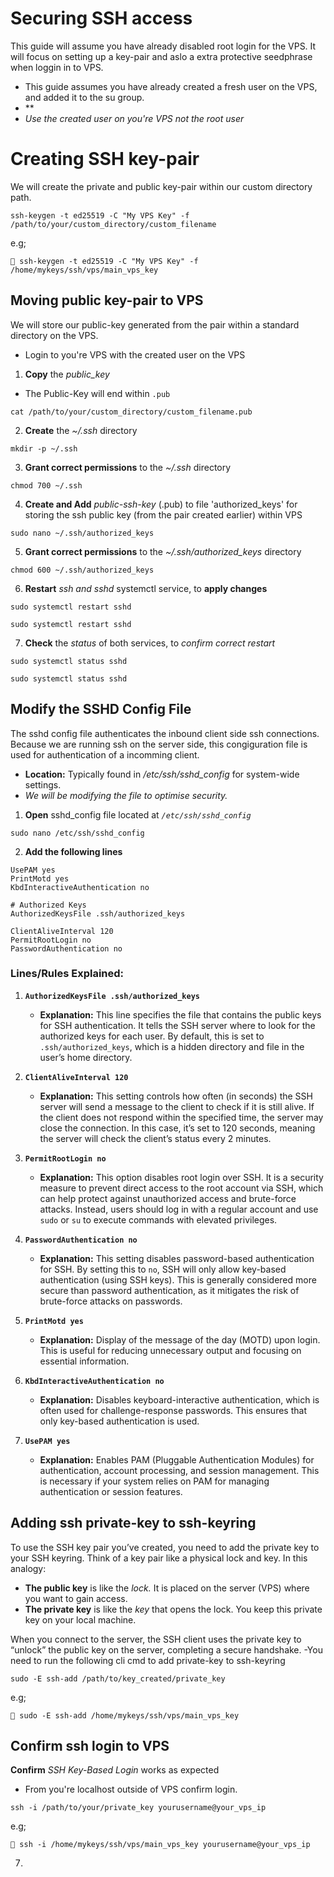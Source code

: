 # Securing SSH access 
This guide will assume you have already disabled root login for the VPS. It will focus on setting up a key-pair and aslo a extra protective seedphrase when loggin in to VPS.
- This guide assumes you have already created a fresh user on the VPS, and added it to the su group.
- **
- *Use the created user on you're VPS not the root user*

# Creating SSH key-pair

We will create the private and public key-pair within our custom directory path.
```
ssh-keygen -t ed25519 -C "My VPS Key" -f /path/to/your/custom_directory/custom_filename
```

e.g;
```
🔗 ssh-keygen -t ed25519 -C "My VPS Key" -f /home/mykeys/ssh/vps/main_vps_key
```


## Moving public key-pair to VPS

We will store our public-key generated from the pair within a standard directory on the VPS. 
- Login to you're VPS with the created user on the VPS 

1. **Copy** the *public_key*
- The Public-Key will end within `.pub` 
```
cat /path/to/your/custom_directory/custom_filename.pub
```

2. **Create** the *~/.ssh* directory
```
mkdir -p ~/.ssh
```

3. **Grant correct permissions** to the *~/.ssh* directory
```
chmod 700 ~/.ssh
```

4. **Create and Add** *public-ssh-key* (.pub) to file 'authorized_keys' for storing the ssh public key (from the pair created earlier) within VPS
```
sudo nano ~/.ssh/authorized_keys
```

5. **Grant correct permissions** to the *~/.ssh/authorized_keys* directory
```
chmod 600 ~/.ssh/authorized_keys
```

6. **Restart** *ssh and sshd* systemctl service, to **apply changes**
```
sudo systemctl restart sshd
```
```
sudo systemctl restart sshd
```

7. **Check** the *status*  of both services, to *confirm correct restart*
```
sudo systemctl status sshd
```
```
sudo systemctl status sshd
```


## Modify the SSHD Config File
The sshd config file authenticates the inbound client side ssh connections. Because we are running ssh on the server side, this congiguration file is used for authentication of a incomming client.
- **Location:** Typically found in */etc/ssh/sshd_config* for system-wide settings.
- *We will be modifying the file to optimise security.*

1. **Open** sshd_config file located at *`/etc/ssh/sshd_config`*
```
sudo nano /etc/ssh/sshd_config
```

2. **Add the following lines**
```
UsePAM yes
PrintMotd yes
KbdInteractiveAuthentication no

# Authorized Keys
AuthorizedKeysFile .ssh/authorized_keys

ClientAliveInterval 120
PermitRootLogin no
PasswordAuthentication no
```


### **Lines/Rules Explained:**

1. **`AuthorizedKeysFile .ssh/authorized_keys`**
   - **Explanation:** This line specifies the file that contains the public keys for SSH authentication. It tells the SSH server where to look for the authorized keys for each user. By default, this is set to `.ssh/authorized_keys`, which is a hidden directory and file in the user’s home directory.

2. **`ClientAliveInterval 120`**
   - **Explanation:** This setting controls how often (in seconds) the SSH server will send a message to the client to check if it is still alive. If the client does not respond within the specified time, the server may close the connection. In this case, it’s set to 120 seconds, meaning the server will check the client’s status every 2 minutes.

3. **`PermitRootLogin no`**
   - **Explanation:** This option disables root login over SSH. It is a security measure to prevent direct access to the root account via SSH, which can help protect against unauthorized access and brute-force attacks. Instead, users should log in with a regular account and use `sudo` or `su` to execute commands with elevated privileges.

4. **`PasswordAuthentication no`**
   - **Explanation:** This setting disables password-based authentication for SSH. By setting this to `no`, SSH will only allow key-based authentication (using SSH keys). This is generally considered more secure than password authentication, as it mitigates the risk of brute-force attacks on passwords.

5. **`PrintMotd yes`**
   - **Explanation:** Display of the message of the day (MOTD) upon login. This is useful for reducing unnecessary output and focusing on essential information.

6. **`KbdInteractiveAuthentication no`**
   - **Explanation:** Disables keyboard-interactive authentication, which is often used for challenge-response passwords. This ensures that only key-based authentication is used.

7. **`UsePAM yes`**
   - **Explanation:** Enables PAM (Pluggable Authentication Modules) for authentication, account processing, and session management. This is necessary if your system relies on PAM for managing authentication or session features.


## Adding ssh private-key to ssh-keyring
To use the SSH key pair you’ve created, you need to add the private key to your SSH keyring. Think of a key pair like a physical lock and key. In this analogy:

 - **The public key** is like the *lock.* It is placed on the server (VPS) where you want to gain access.
 - **The private key** is like the *key* that opens the lock. You keep this private key on your local machine.

When you connect to the server, the SSH client uses the private key to “unlock” the public key on the server, completing a secure handshake.
-You need to run the following cli cmd to add private-key to ssh-keyring
```
sudo -E ssh-add /path/to/key_created/private_key
```

e.g;

```
🔗 sudo -E ssh-add /home/mykeys/ssh/vps/main_vps_key
```


## Confirm ssh login to VPS

**Confirm** *SSH Key-Based Login* works as expected
- From you're localhost outside of VPS confirm login.
```
ssh -i /path/to/your/private_key yourusername@your_vps_ip
```

e.g;

```
🔗 ssh -i /home/mykeys/ssh/vps/main_vps_key yourusername@your_vps_ip
```

7. 
